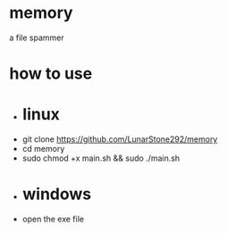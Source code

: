 # memory
a file spammer

# how to use
 - # linux
 - git clone https://github.com/LunarStone292/memory
 - cd memory
 - sudo chmod +x main.sh && sudo ./main.sh
 - # windows
 - open the exe file

